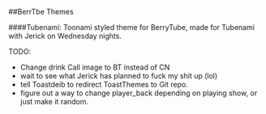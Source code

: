 ##BerrTbe Themes

####Tubenami: Toonami styled theme for BerryTube, made for Tubenami with Jerick on Wednesday nights.

TODO:

* Change drink Call image to BT instead of CN
* wait to see what Jerick has planned to fuck my shit up (lol)
* tell Toastdeib to redirect ToastThemes to Git repo.
* figure out a way to change player_back depending on playing show, or just make it random.
